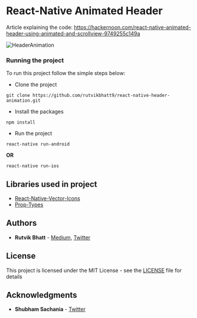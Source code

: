 # React-Native Animated Header

Article explaining the code: https://hackernoon.com/react-native-animated-header-using-animated-and-scrollview-9749255c149a

![HeaderAnimation](screenshot/screenshot.gif)


### Running the project

To run this project follow the simple steps below:
* Clone the project
```
git clone https://github.com/rutvikbhatt9/react-native-header-animation.git
```
* Install the packages
```
npm install
```
* Run the project
```
react-native run-android
```
**OR**
```
react-native run-ios
```

## Libraries used in project

* [React-Native-Vector-Icons](https://github.com/oblador/react-native-vector-icons) 
* [Prop-Types](https://github.com/facebook/prop-types)


## Authors

* **Rutvik Bhatt** - [Medium](https://medium.com/@rutvikbhatt9), [Twitter](https://twitter.com/rutvik_bhatt)


## License

This project is licensed under the MIT License - see the [LICENSE](LICENSE) file for details

## Acknowledgments
 
* **Shubham Sachania** - [Twitter](https://www.twitter.com/Ss70550841)

